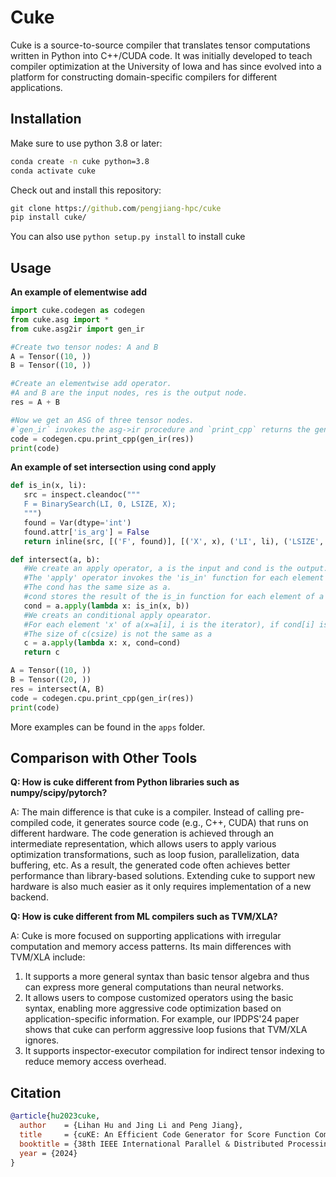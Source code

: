 # Cuke
Cuke is a source-to-source compiler that translates tensor computations written in Python into C++/CUDA code.
It was initially developed to teach compiler optimization at the University of Iowa and has since evolved into a platform for constructing domain-specific compilers  for different applications.


## Installation
Make sure to use python 3.8 or later:
```cmd
conda create -n cuke python=3.8
conda activate cuke 
```
Check out and install this repository:
```cmd
git clone https://github.com/pengjiang-hpc/cuke
pip install cuke/
```

You can also use ``python setup.py install`` to install cuke


## Usage
**An example of elementwise add**
```python
import cuke.codegen as codegen
from cuke.asg import *
from cuke.asg2ir import gen_ir

#Create two tensor nodes: A and B
A = Tensor((10, ))
B = Tensor((10, ))

#Create an elementwise add operator.
#A and B are the input nodes, res is the output node. 
res = A + B

#Now we get an ASG of three tensor nodes.
#`gen_ir` invokes the asg->ir procedure and `print_cpp` returns the generated C++ code. 
code = codegen.cpu.print_cpp(gen_ir(res))
print(code)
```
**An example of set intersection using cond apply**
 ```python
def is_in(x, li):
    src = inspect.cleandoc("""
    F = BinarySearch(LI, 0, LSIZE, X);
    """)
    found = Var(dtype='int')
    found.attr['is_arg'] = False
    return inline(src, [('F', found)], [('X', x), ('LI', li), ('LSIZE', li._size()[0])])

def intersect(a, b):
    #We create an apply operator, a is the input and cond is the output.
    #The 'apply' operator invokes the 'is_in' function for each element of 'a'(a[i]).
    #The cond has the same size as a. 
    #cond stores the result of the is_in function for each element of a in the corresponding position(cond[i]=is_in(a[i], b)).
    cond = a.apply(lambda x: is_in(x, b))
    #We creats an conditional apply opearator.
    #For each element 'x' of a(x=a[i], i is the iterator), if cond[i] is true, we make an assignment c[csize++]=a[i].
    #The size of c(csize) is not the same as a 
    c = a.apply(lambda x: x, cond=cond)
    return c

A = Tensor((10, ))
B = Tensor((20, ))
res = intersect(A, B)
code = codegen.cpu.print_cpp(gen_ir(res))
print(code)
 ```

More examples can be found in the ``apps`` folder. 


## Comparison with Other Tools
**Q: How is cuke different from Python libraries such as numpy/scipy/pytorch?**

A: The main difference is that cuke is a compiler. Instead of calling pre-compiled code, it generates source code (e.g., C++, CUDA) that runs on different hardware. The code generation is achieved through an intermediate representation, which allows users to apply various optimization transformations, such as loop fusion, parallelization, data buffering, etc. As a result, the generated code often achieves better performance than library-based solutions. Extending cuke to support new hardware is also much easier as it only requires implementation of a new backend. 

**Q: How is cuke different from ML compilers such as TVM/XLA?**

A: Cuke is more focused on supporting applications with irregular computation and memory access patterns. Its main differences with TVM/XLA include: 
1) It supports a more general syntax than basic tensor algebra and thus can express more general computations than neural networks. 
2) It allows users to compose customized operators using the basic syntax, enabling more aggressive code optimization based on application-specific information. For example, our IPDPS'24 paper shows that cuke can perform aggressive loop fusions that TVM/XLA ignores. 
3) It supports inspector-executor compilation for indirect tensor indexing to reduce memory access overhead. 

  

## Citation
```bibtex
@article{hu2023cuke,
  author    = {Lihan Hu and Jing Li and Peng Jiang},
  title     = {cuKE: An Efficient Code Generator for Score Function Computation in Knowledge Graph Embedding},
  booktitle = {38th IEEE International Parallel & Distributed Processing Symposium (IPDPS)},
  year = {2024}
}
```
